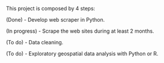 This project is composed by 4 steps:

(Done) - Develop web scraper in Python.

(In progress) - Scrape the web sites during at least 2 months.

(To do) - Data cleaning.

(To do) - Exploratory geospatial data analysis with Python or R.
